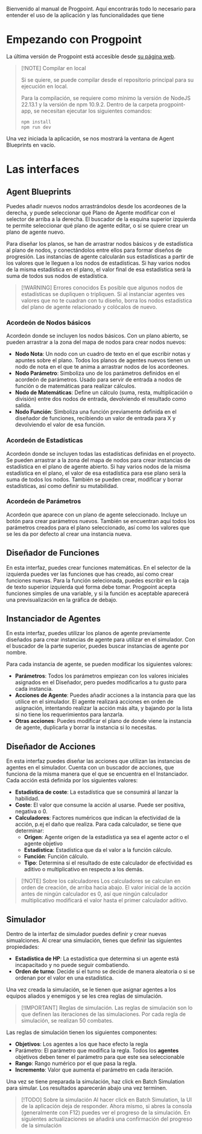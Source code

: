 Bienvenido al manual de Progpoint. Aquí encontrarás todo lo necesario para entender el uso de la aplicación y las funcionalidades que tiene
# Empezando con Progpoint

La última versión de Progpoint está accesible desde [su página web](https://progpoint.espi.top/).

> [!NOTE] Compilar en local
>
> Si se quiere, se puede compilar desde el repositorio principal para su ejecución en local.
>
> Para la compilación, se requiere como mínimo la versión de NodeJS 22.13.1 y la versión de npm 10.9.2. Dentro de la carpeta progpoint-app, se necesitan ejecutar los siguientes comandos:
> ```
> npm install
> npm run dev
> ```

Una vez iniciada la aplicación, se nos mostrará la ventana de Agent Blueprints en vacío.
# Las interfaces

## Agent Blueprints

Puedes añadir nuevos nodos arrastrándolos desde los acordeones de la derecha, y puede seleccionar qué Plano de Agente modificar con el selector de arriba a la derecha. El buscador de la esquina superior izquierda te permite seleccionar qué plano de agente editar, o si se quiere crear un plano de agente nuevo.

Para diseñar los planos, se han de arrastrar nodos básicos y de estadística al plano de nodos, y conectándolos entre ellos para formar diseños de progresión. Las instancias de agente calcularán sus estadísticas a partir de los valores que le lleguen a los nodos de estadísticas. Si hay varios nodos de la misma estadística en el plano, el valor final de esa estadística será la suma de todos sus nodos de estadística.


> [!WARNING] Errores conocidos
> Es posible que algunos nodos de estadísticas se dupliquen o tripliquen. Si al instanciar agentes ves valores que no te cuadran con tu diseño, borra los nodos estadística del plano de agente relacionado y colócalos de nuevo.

### Acordeón de Nodos básicos

Acordeón donde se incluyen los nodos básicos. Con un plano abierto, se pueden arrastrar a la zona del mapa de nodos para crear nodos nuevos:
- **Nodo Nota**: Un nodo con un cuadro de texto en el que escribir notas y apuntes sobre el plano. Todos los planos de agentes nuevos tienen un nodo de nota en el que te anima a arrastrar nodos de los acordeones.
- **Nodo Parámetro**: Simboliza uno de los parámetros definidos en el acordeón de parámetros. Usado para servir de entrada a nodos de función o de matemáticas para realizar cálculos.
- **Nodo de Matemáticas**: Define un cálculo (suma, resta, multiplicación o división) entre dos nodos de entrada, devolviendo el resultado como salida.
- **Nodo Función**: Simboliza una función previamente definida en el diseñador de funciones, recibiendo un valor de entrada para X y devolviendo el valor de esa función.
### Acordeón de Estadísticas

Acordeón donde se incluyen todas las estadísticas definidas en el proyecto. Se pueden arrastrar a la zona del mapa de nodos para crear instancias de estadística en el plano de agente abierto. Si hay varios nodos de la misma estadística en el plano, el valor de esa estadística para ese plano será la suma de todos los nodos. También se pueden crear, modificar y borrar estadísticas, así como definir su mutabilidad.

### Acordeón de Parámetros

Acordeón que aparece con un plano de agente seleccionado. Incluye un botón para crear parámetros nuevos. También se encuentran aquí todos los parámetros creados para el plano seleccionado, así como los valores que se les da por defecto al crear una instancia nueva.

## Diseñador de Funciones

En esta interfaz, puedes crear funciones matemáticas. En el selector de la izquierda puedes ver las funciones que has creado, así como crear funciones nuevas. Para la función selecionada, puedes escribir en la caja de texto superior izquierda qué forma debe tomar. Progpoint acepta funciones simples de una variable, y si la función es aceptable aparecerá una previsualización en la gráfica de debajo.

## Instanciador de Agentes

En esta interfaz, puedes utilizar los planos de agente previamente diseñados para crear instancias de agente para utilizar en el simulador. Con el buscador de la parte superior, puedes buscar instancias de agente por nombre.

Para cada instancia de agente, se pueden modificar los siguientes valores:

- **Parámetros**: Todos los parámetros empiezan con los valores iniciales asignados en el Diseñador, pero puedes modificarlos a tu gusto para cada instancia.
- **Acciones de Agente**: Puedes añadir acciones a la instancia para que las utilice en el simulador. El agente realizará acciones en orden de asignación, intentando realizar la acción más alta, y bajando por la lista si no tiene los requerimientos para lanzarla.
- **Otras acciones**: Puedes modificar el plano de donde viene la instancia de agente, duplicarla y borrar la instancia si lo necesitas.

## Diseñador de Acciones

En esta interfaz puedes diseñar las acciones que utilizan las instancias de agentes en el simulador. Cuenta con un buscador de acciones, que funciona de la misma manera que el que se encuentra en el Instanciador. Cada acción está definida por los siguientes valores:

- **Estadística de coste**: La estadística que se consumirá al lanzar la habilidad.
- **Coste**: El valor que consume la acción al usarse. Puede ser positiva, negativa o 0.
- **Calculadores**: Factores numéricos que indican la efectividad de la acción, p.ej el daño que realiza. Para cada calculador, se tiene que determinar:
	- **Origen**: Agente origen de la estadística ya sea el agente actor o el agente objetivo
	- **Estadística**: Estadística que da el valor a la función cálculo.
	- **Función**: Función cálculo.
	- **Tipo**: Determina si el resultado de este calculador de efectividad es aditivo o multiplicativo en respecto a los demás.


> [!NOTE] Sobre los calculadores
> Los calculadores se calculan en orden de creación, de arriba hacia abajo. El valor inicial de la acción antes de ningún calculador es 0, así que ningún calculador multiplicativo modificará el valor hasta el primer calculador aditivo.

## Simulador

Dentro de la interfaz de simulador puedes definir y crear nuevas simualciones. Al crear una simulación, tienes que definir las siguientes propiedades:

- **Estadística de HP**: La estadística que determina si un agente está incapacitado y no puede seguir combatiendo.
- **Orden de turno**: Decide si el turno se decide de manera aleatoria o si se ordenan por el valor en una estadística.

Una vez creada la simulación, se le tienen que asignar agentes a los equipos aliados y enemigos y se les crea reglas de simulación.


> [!IMPORTANT] Reglas de simulación.
> Las reglas de simulación son lo que definen las iteraciones de las simulaciones. Por cada regla de simulación, se realizan 50 combates.

Las reglas de simulación tienen los siguientes componentes:
- **Objetivos**: Los agentes a los que hace efecto la regla
- Parámetro: El parámetro que modifica la regla. Todos los **agentes** objetivos deben tener el parámetro para que este sea seleccionable
- **Rango**: Rango numérico por el que pasa la regla.
- **Incremento**: Valor que aumenta el parámetro en cada iteración.

Una vez se tiene preparada la simulación, haz click en Batch Simulation para simular. Los resultados aparecerán abajo una vez terminen.


> [!TODO] Sobre la simulación
> Al hacer click en Batch Simulation, la UI de la aplicación deja de responder. Ahora mismo, si abres la consola (generalmente con F12) puedes ver el progreso de la simulación. En siguientes actualizaciones se añadirá una confirmación del progreso de la simulación
